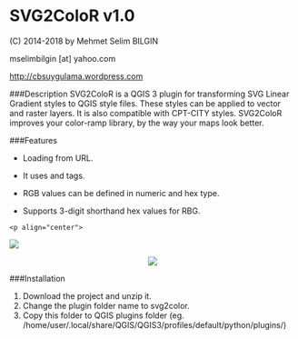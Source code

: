 SVG2ColoR v1.0
==========


(C) 2014-2018 by Mehmet Selim BILGIN

mselimbilgin [at] yahoo.com

http://cbsuygulama.wordpress.com



###Description
SVG2ColoR is a QGIS 3 plugin for transforming SVG Linear Gradient styles to QGIS style files. These styles can be applied to vector and raster layers. It is also compatible with CPT-CITY styles. SVG2ColoR improves your color-ramp library, by the way your maps look better.

###Features

   - Loading from URL.
   
   - It uses <linearGradient/> and  <stop/> tags.

   - RGB values can be defined in numeric and hex type.
   
   - Supports 3-digit shorthand hex values for RBG.
   



    
    
    
    <p align="center">
  <img src="https://lh3.googleusercontent.com/-2WMT1BjPIko/VEgGQYvdMTI/AAAAAAAAAt0/ul26fuQbZwc/w566-h356-no/2.png"/>
</p>
    <p align="center">
  <img src="https://lh4.googleusercontent.com/-oKIxoZO5rwQ/VEgH8h1l5FI/AAAAAAAAAuU/jTbQPx1Vqok/w565-h357-no/1.png"/>
</p>


###Installation

1. Download the project and unzip it.
2. Change the plugin folder name to svg2color. 
3. Copy this folder to QGIS plugins folder (eg. /home/user/.local/share/QGIS/QGIS3/profiles/default/python/plugins/)
